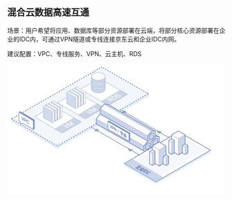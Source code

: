 ## 混合云数据高速互通

场景：用户希望将应用、数据库等部分资源部署在云端，将部分核心资源部署在企业的IDC内，可通过VPN隧道或专线连接京东云和企业IDC内网。

建议配置：VPC、专线服务、VPN、云主机、RDS

![](../../Image/Hybrid-Cloud-Data-InterConnect-With-High-Speed.jpg)